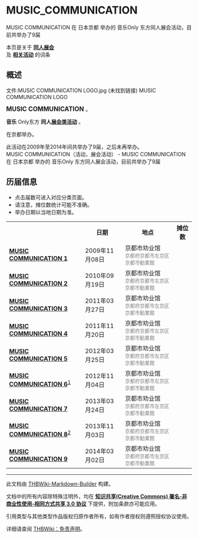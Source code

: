 # MUSIC_COMMUNICATION

<!-- source html: G:\repos\THBWiki-Markdown-Builder\THBWikiMarkdown\Temp\main\f\f8\ns0%3AMUSIC_COMMUNICATION.html -->

MUSIC COMMUNICATION 在 日本京都 举办的 音乐Only 东方同人展会活动，目前共举办了9届

本页是关于 **[同人展会](./同人展会.md#展会类活动)**   
及 **[相关活动](./相关活动.md)** 的词条

## 概述
文件:MUSIC COMMUNICATION LOGO.jpg (未找到链接)  MUSIC COMMUNICATION LOGO
  
<big> **MUSIC COMMUNICATION** </big>。  
  
  
  
  
 **音乐** Only东方 **同人[展会类活动](./展会类活动.md#展会类活动)** 。  
  
在京都举办。  
  
  
此活动在2009年至2014年间共举办了9届，之后未再举办。  
MUSIC COMMUNICATION（活动，展会活动） - MUSIC COMMUNICATION 在 日本京都 举办的 音乐Only 东方同人展会活动，目前共举办了9届

## 历届信息
- 点击届数可进入对应分类页面。
- 请注意，摊位数统计可能不准确。
- 举办日期以当地日期为准。


<table>
<tbody><tr><th> </th><th>日期</th><th>地点</th><th>摊位数</th></tr>
<tr><td id="1"><b><a href="/展会作品列表?e=MUSIC+COMMUNICATION%231">MUSIC COMMUNICATION 1</a></b></td><td id="ev-1">2009年11月08日</td><td>京都市劝业馆<br><small><span style="color:grey;">京都府京都市左京区 京都市勧業館</span></small></td><td></td></tr>
<tr><td id="2"><b><a href="/展会作品列表?e=MUSIC+COMMUNICATION%232">MUSIC COMMUNICATION 2</a></b></td><td id="ev-2">2010年09月19日</td><td>京都市劝业馆<br><small><span style="color:grey;">京都府京都市左京区 京都市勧業館</span></small></td><td></td></tr>
<tr><td id="3"><b><a href="/展会作品列表?e=MUSIC+COMMUNICATION%233">MUSIC COMMUNICATION 3</a></b></td><td id="ev-3">2011年03月27日</td><td>京都市劝业馆<br><small><span style="color:grey;">京都府京都市左京区 京都市勧業館</span></small></td><td></td></tr>
<tr><td id="4"><b><a href="/展会作品列表?e=MUSIC+COMMUNICATION%234">MUSIC COMMUNICATION 4</a></b></td><td id="ev-4">2011年11月20日</td><td>京都市劝业馆<br><small><span style="color:grey;">京都府京都市左京区 京都市勧業館</span></small></td><td></td></tr>
<tr><td id="5"><b><a href="/展会作品列表?e=MUSIC+COMMUNICATION%235">MUSIC COMMUNICATION 5</a></b></td><td id="ev-5">2012年03月25日</td><td>京都市劝业馆<br><small><span style="color:grey;">京都府京都市左京区 京都市勧業館</span></small></td><td></td></tr>
<tr><td id="6"><b><a href="/展会作品列表?e=MUSIC+COMMUNICATION%236">MUSIC COMMUNICATION 6</a></b><sup id="cite_ref-1" class="reference"><a href="#cite_note-1">1</a></sup></td><td id="ev-6">2012年11月04日</td><td>京都市劝业馆<br><small><span style="color:grey;">京都府京都市左京区 京都市勧業館</span></small></td><td></td></tr>
<tr><td id="7"><b><a href="/展会作品列表?e=MUSIC+COMMUNICATION%237">MUSIC COMMUNICATION 7</a></b></td><td id="ev-7">2013年03月24日</td><td>京都市劝业馆<br><small><span style="color:grey;">京都府京都市左京区 京都市勧業館</span></small></td><td></td></tr>
<tr><td id="8"><b><a href="/展会作品列表?e=MUSIC+COMMUNICATION%238">MUSIC COMMUNICATION 8</a></b><sup id="cite_ref-2" class="reference"><a href="#cite_note-2">2</a></sup></td><td id="ev-8">2013年11月03日</td><td>京都市劝业馆<br><small><span style="color:grey;">京都府京都市左京区 京都市勧業館</span></small></td><td></td></tr>
<tr><td id="9"><b><a href="/展会作品列表?e=MUSIC+COMMUNICATION%239">MUSIC COMMUNICATION 9</a></b></td><td id="ev-9">2014年03月02日</td><td>京都市劝业馆<br><small><span style="color:grey;">京都府京都市左京区 京都市勧業館</span></small></td><td></td></tr>
</tbody></table>



[^cite_note-1]: 与[第百二十七季 文文。新闻友人集会](./文文。新闻友人集会.md)、[求代目的红茶会（第2回）](./求代目的红茶会.md)、[科学世纪的露天咖啡座（第2回）](./科学世纪的露天咖啡座.md)共同举办。

  
  






---

此文档由 [THBWiki-Markdown-Builder](https://github.com/Delsin-Yu/THBWiki-Markdown-Builder) 构建。

文档中的所有内容除特殊注明外，均在 [**知识共享(Creative Commons) 署名-非商业性使用-相同方式共享 3.0 协议**](https://creativecommons.org/licenses/by-sa/3.0/deed.zh-hans) 下提供，附加条款亦可能应用。

引用类型与其他类型作品版权归原作者所有，如有作者授权则遵照授权协议使用。

详细请查阅 [THBWiki：免责声明](https://thbwiki.cc/THBWiki:%E5%85%8D%E8%B4%A3%E5%A3%B0%E6%98%8E)。

